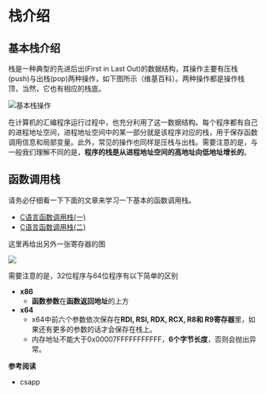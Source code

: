 # 栈介绍

## 基本栈介绍

栈是一种典型的先进后出(First in Last Out)的数据结构，其操作主要有压栈(push)与出栈(pop)两种操作，如下图所示（维基百科）。两种操作都是操作栈顶，当然，它也有相应的栈底。

![基本栈操作](/pwn/stackoverflow/figure/Data_stack.png)

在计算机的汇编程序运行过程中，也充分利用了这一数据结构。每个程序都有自己的进程地址空间，进程地址空间中的某一部分就是该程序对应的栈，用于保存函数调用信息和局部变量。此外，常见的操作也同样是压栈与出栈。需要注意的是，与一般我们理解不同的是，**程序的栈是从进程地址空间的高地址向低地址增长的**。

## 函数调用栈

请务必仔细看一下下面的文章来学习一下基本的函数调用栈。

- [C语言函数调用栈(一)](http://www.cnblogs.com/clover-toeic/p/3755401.html)
- [C语言函数调用栈(二)](http://www.cnblogs.com/clover-toeic/p/3756668.html)

这里再给出另外一张寄存器的图

![](/pwn/stackoverflow/figure/register.png)

需要注意的是，32位程序与64位程序有以下简单的区别

- **x86**
  - **函数参数**在**函数返回地址**的上方
- **x64**
  - x64中前六个参数依次保存在**RDI, RSI, RDX, RCX, R8和 R9寄存器**里，如果还有更多的参数的话才会保存在栈上。
  - 内存地址不能大于0x00007FFFFFFFFFFF，**6个字节长度**，否则会抛出异常。

**参考阅读**

- csapp

